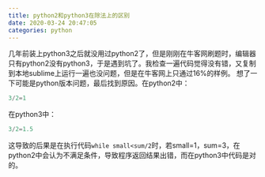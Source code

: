 ```yaml
---
title: python2和python3在除法上的区别
date: 2020-03-24 20:47:05
categories: python
---
```

几年前装上python3之后就没用过python2了，但是刚刚在牛客网刷题时，编辑器只有python2没有python3，于是遇到坑了。我检查一遍代码觉得没有错，又复制到本地sublime上运行一遍也没问题，但是在牛客网上只通过16%的样例。
想了一下可能是python版本问题，最后找到原因。在python2中：
```python
3/2=1
```
在python3中：
```python
3/2=1.5
```
这导致的后果是在执行代码`while small<sum/2`时，若small=1，sum=3，在python2中会认为不满足条件，导致程序返回结果出错，而在python3中代码是对的。

